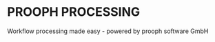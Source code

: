 PROOPH PROCESSING
=================

Workflow processing made easy - powered by prooph software GmbH

